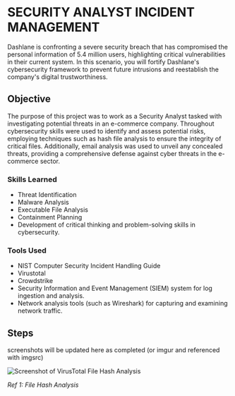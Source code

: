# SECURITY ANALYST INCIDENT MANAGEMENT 
Dashlane is confronting a severe security breach that has compromised the personal information of 5.4 million users, highlighting critical vulnerabilities in their current system. In this scenario, you will fortify Dashlane's cybersecurity framework to prevent future intrusions and reestablish the company's digital trustworthiness.


## Objective

The purpose of this project was to work as a Security Analyst tasked with investigating potential threats in an e-commerce company. Throughout cybersecurity skills were used to identify and assess potential risks, employing techniques such as hash file analysis to ensure the integrity of critical files. Additionally, email analysis was used to unveil any concealed threats, providing a comprehensive defense against cyber threats in the e-commerce sector.


### Skills Learned

- Threat Identification
- Malware Analysis
- Executable File Analysis
- Containment Planning
- Development of critical thinking and problem-solving skills in cybersecurity.

### Tools Used

- NIST Computer Security Incident Handling Guide
- Virustotal
- Crowdstrike
- Security Information and Event Management (SIEM) system for log ingestion and analysis.
- Network analysis tools (such as Wireshark) for capturing and examining network traffic.


## Steps
screenshots will be updated here as completed (or imgur and referenced with imgsrc)




<picture>
  <source media="(prefers-color-scheme: light)" srcset="https://imgur.com/a/AcOyCi0">
  <img alt="Screenshot of VirusTotal File Hash Analysis" src="https://imgur.com/a/AcOyCi0">
</picture>

*Ref 1: File Hash Analysis*
